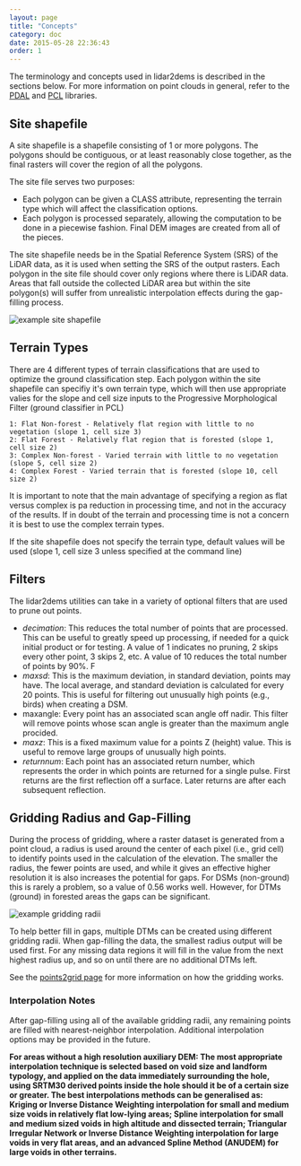 ```yaml
---
layout: page
title: "Concepts"
category: doc
date: 2015-05-28 22:36:43
order: 1
---
```


The terminology and concepts used in lidar2dems is described in the sections below. For more information on point clouds in general, refer to the [PDAL](http://pdal.io) and [PCL](http://pointclouds.org) libraries.


## Site shapefile
A site shapefile is a shapefile consisting of 1 or more polygons. The polygons should be contiguous, or at least reasonably close together, as the final rasters will cover the region of all the polygons.

The site file serves two purposes:

* Each polygon can be given a CLASS attribute, representing the terrain type which will affect the classification options.
* Each polygon is processed separately, allowing the computation to be done in a piecewise fashion. Final DEM images are created from all of the pieces.

The site shapefile needs be in the Spatial Reference System (SRS) of the LiDAR data, as it is used when setting the SRS of the output rasters. Each polygon in the site file should cover only regions where there is LiDAR data. Areas that fall outside the collected LiDAR area but within the site polygon(s) will suffer from unrealistic interpolation effects during the gap-filling process.

![example site shapefile](/lidar2dems/assets/site.jpg)

## Terrain Types
There are 4 different types of terrain classifications that are used to optimize the ground classification step. Each polygon within the site shapefile can specifiy it's own terrain type, which will then use appropriate valies for the slope and cell size inputs to the Progressive Morphological Filter (ground classifier in PCL)

    1: Flat Non-forest - Relatively flat region with little to no vegetation (slope 1, cell size 3)
    2: Flat Forest - Relatively flat region that is forested (slope 1, cell size 2)
    3: Complex Non-forest - Varied terrain with little to no vegetation (slope 5, cell size 2)
    4: Complex Forest - Varied terrain that is forested (slope 10, cell size 2)

It is important to note that the main advantage of specifying a region as flat versus complex is pa reduction in processing time, and not in the accuracy of the results. If in doubt of the terrain and processing time is not a concern it is best to use the complex terrain types.

If the site shapefile does not specify the terrain type, default values will be used (slope 1, cell size 3 unless specified at the command line)


## Filters
The lidar2dems utilities can take in a variety of optional filters that are used to prune out points.

* *decimation*: This reduces the total number of points that are processed. This can be useful to greatly speed up processing, if needed for a quick initial product or for testing. A value of 1 indicates no pruning, 2 skips every other point, 3 skips 2, etc. A value of 10 reduces the total number of points by 90%.
F
* *maxsd*: This is the maximum deviation, in standard deviation, points may have. The local average, and standard deviation is calculated for every 20 points. This is useful for filtering out unusually high points (e.g., birds) when creating a DSM.
* maxangle: Every point has an associated scan angle off nadir. This filter will remove points whose scan angle is greater than the maximum angle procided.
* *maxz*: This is a fixed maximum value for a points Z (height) value. This is useful to remove large groups of unusually high points.
* *returnnum*: Each point has an associated return number, which represents the order in which points are returned for a single pulse. First returns are the first reflection off a surface. Later returns are after each subsequent reflection.


## Gridding Radius and Gap-Filling
During the process of gridding, where a raster dataset is generated from a point cloud, a radius is used around the center of each pixel (i.e., grid cell) to identify points used in the calculation of the elevation. The smaller the radius, the fewer points are used, and while it gives an effective higher resolution it is also increases the potential for gaps. For DSMs (non-ground) this is rarely a problem, so a value of 0.56 works well. However, for DTMs (ground) in forested areas the gaps can be significant. 

![example gridding radii](/lidar2dems/assets/P2G_Figure3.jpg)

To help better fill in gaps, multiple DTMs can be created using different gridding radii.  When gap-filling the data, the smallest radius output will be used first.  For any missing data regions it will fill in the value from the next highest radius up, and so on until there are no additional DTMs left.  

See the [points2grid page](http://www.opentopography.org/index.php/Tools/otforge/points2grid) for more information on how the gridding works.


### Interpolation Notes

After gap-filling using all of the available gridding radii, any remaining points are filled with nearest-neighbor interpolation.  Additional interpolation options may be provided in the future.

**For areas without a high resolution auxiliary DEM: The most appropriate interpolation technique is selected based on void size and landform typology, and applied on the data immediately surrounding the hole, using SRTM30 derived points inside the hole should it be of a certain size or greater. The best interpolations methods can be generalised as: Kriging or Inverse Distance Weighting interpolation for small and medium size voids in relatively flat low-lying areas; Spline interpolation for small and medium sized voids in high altitude and dissected terrain; Triangular Irregular Network or Inverse Distance Weighting interpolation for large voids in very flat areas, and an advanced Spline Method (ANUDEM) for large voids in other terrains.**
